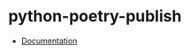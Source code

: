 # python-poetry-publish

- [Documentation](https://github.com/bakdata/ci-templates/tree/main/docs/actions/python-poetry-publish)
